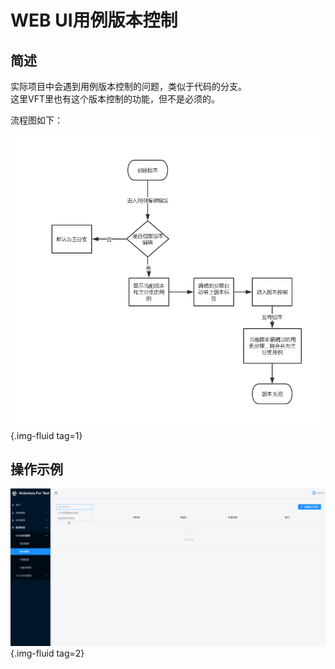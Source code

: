 # WEB UI用例版本控制

## 简述
实际项目中会遇到用例版本控制的问题，类似于代码的分支。<br />
这里VFT里也有这个版本控制的功能，但不是必须的。

流程图如下：

![ui](img/versionProcess.png){.img-fluid tag=1}

## 操作示例
![ui](img/version.gif){.img-fluid tag=2}
